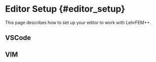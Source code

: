 # Editor Setup {#editor_setup}

This page describes how to set up your editor to work with LehrFEM++.

## VSCode

## VIM


